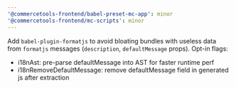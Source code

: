 ```yaml
---
'@commercetools-frontend/babel-preset-mc-app': minor
'@commercetools-frontend/mc-scripts': minor
---
```


Add `babel-plugin-formatjs` to avoid bloating bundles with useless data from `formatjs` messages (`description`, `defaultMessage` props). Opt-in flags:

- i18nAst: pre-parse defaultMessage into AST for faster runtime perf
- i18nRemoveDefaultMessage: remove defaultMessage field in generated js after extraction
